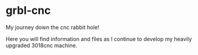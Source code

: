 # grbl-cnc
My journey down the cnc rabbit hole!

Here you will find information and files as I continue to develop my heavily upgraded 3018cnc machine.
